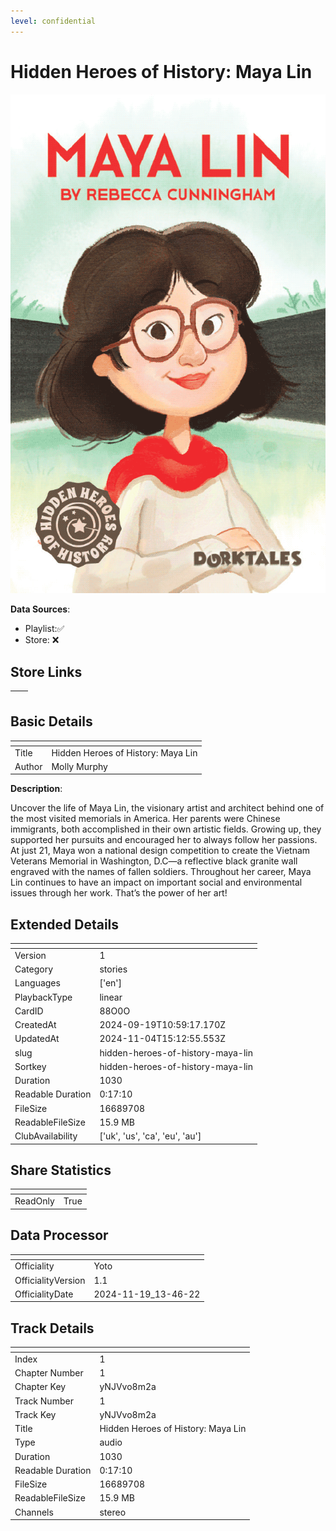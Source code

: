 ```yaml
---
level: confidential
---
```

# Hidden Heroes of History: Maya Lin

![card_[88O0O].png](../../img/cards/card_[88O0O].png)

**Data Sources**: 

- Playlist:✅
- Store: ❌


## Store Links

| <!-- --> | <!-- --> |
| - | - |


## Basic Details

| <!-- --> | <!-- --> |
| - | - |
| Title | Hidden Heroes of History: Maya Lin |
| Author | Molly Murphy |

**Description**:

Uncover the life of Maya Lin, the visionary artist and architect behind one of the most visited memorials in America. Her parents were Chinese immigrants, both accomplished in their own artistic fields. Growing up, they supported her pursuits and encouraged her to always follow her passions. At just 21, Maya won a national design competition to create the Vietnam Veterans Memorial in Washington, D.C—a reflective black granite wall engraved with the names of fallen soldiers. Throughout her career, Maya Lin continues to have an impact on important social and environmental issues through her work. That’s the power of her art!


## Extended Details

| <!-- --> | <!-- --> |
| - | - |
| Version | 1 |
| Category | stories |
| Languages | ['en'] |
| PlaybackType | linear |
| CardID | 88O0O |
| CreatedAt | 2024-09-19T10:59:17.170Z |
| UpdatedAt | 2024-11-04T15:12:55.553Z |
| slug | hidden-heroes-of-history-maya-lin |
| Sortkey | hidden-heroes-of-history-maya-lin |
| Duration | 1030 |
| Readable Duration | 0:17:10 |
| FileSize | 16689708 |
| ReadableFileSize | 15.9 MB |
| ClubAvailability | ['uk', 'us', 'ca', 'eu', 'au'] |


## Share Statistics

| <!-- --> | <!-- --> |
| - | - |
| ReadOnly | True |


## Data Processor

| <!-- --> | <!-- --> |
| - | - |
| Officiality | Yoto
| OfficialityVersion | 1.1
| OfficialityDate | 2024-11-19_13-46-22


## Track Details

| <!-- --> | <!-- --> |
| - | - |
| Index | 1 |
| Chapter Number | 1 |
| Chapter Key | yNJVvo8m2a |
| Track Number | 1 |
| Track Key | yNJVvo8m2a |
| Title | Hidden Heroes of History: Maya Lin |
| Type | audio |
| Duration | 1030 |
| Readable Duration | 0:17:10 |
| FileSize | 16689708 |
| ReadableFileSize | 15.9 MB |
| Channels | stereo |

